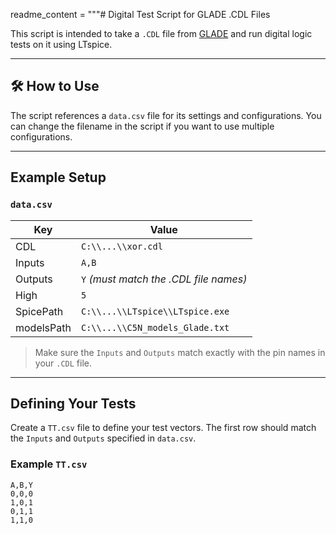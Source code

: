 readme_content = """# Digital Test Script for GLADE .CDL Files

This script is intended to take a `.CDL` file from [GLADE](https://github.com/gtkwave/gtkwave) and run digital logic tests on it using LTspice.

---

## 🛠 How to Use

The script references a `data.csv` file for its settings and configurations. You can change the filename in the script if you want to use multiple configurations.

---

## Example Setup

### `data.csv`

| Key         | Value                                 |
|-------------|---------------------------------------|
| CDL         | `C:\\...\\xor.cdl`                    |
| Inputs      | `A,B`                                 |
| Outputs     | `Y` *(must match the .CDL file names)*|
| High        | `5`                                   |
| SpicePath   | `C:\\...\\LTspice\\LTspice.exe`       |
| modelsPath  | `C:\\...\\C5N_models_Glade.txt`       |

> Make sure the `Inputs` and `Outputs` match exactly with the pin names in your `.CDL` file.

---

## Defining Your Tests

Create a `TT.csv` file to define your test vectors. The first row should match the `Inputs` and `Outputs` specified in `data.csv`.

### Example `TT.csv`

```csv
A,B,Y
0,0,0
1,0,1
0,1,1
1,1,0